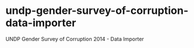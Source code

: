 undp-gender-survey-of-corruption-data-importer
==============================================

UNDP Gender Survey of Corruption 2014 - Data Importer
